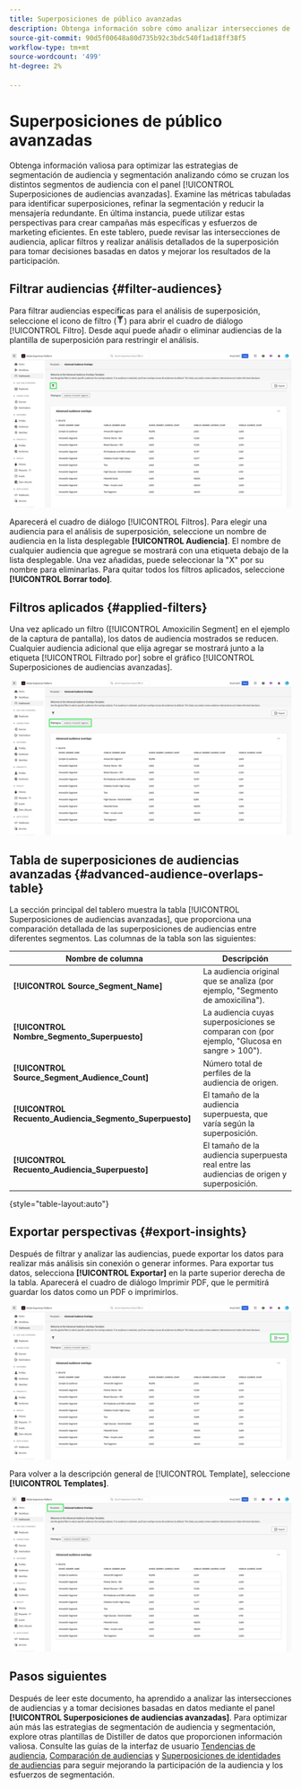 ```yaml
---
title: Superposiciones de público avanzadas
description: Obtenga información sobre cómo analizar intersecciones de audiencias y tomar decisiones basadas en datos mediante el panel Superposiciones de audiencias avanzadas. Filtre audiencias, compare superposiciones y exporte perspectivas para mejorar las estrategias de segmentación.
source-git-commit: 90d5f00648a80d735b92c3bdc540f1ad18ff38f5
workflow-type: tm+mt
source-wordcount: '499'
ht-degree: 2%

---
```


# Superposiciones de público avanzadas

Obtenga información valiosa para optimizar las estrategias de segmentación de audiencia y segmentación analizando cómo se cruzan los distintos segmentos de audiencia con el panel [!UICONTROL Superposiciones de audiencias avanzadas]. Examine las métricas tabuladas para identificar superposiciones, refinar la segmentación y reducir la mensajería redundante. En última instancia, puede utilizar estas perspectivas para crear campañas más específicas y esfuerzos de marketing eficientes. En este tablero, puede revisar las intersecciones de audiencia, aplicar filtros y realizar análisis detallados de la superposición para tomar decisiones basadas en datos y mejorar los resultados de la participación.

## Filtrar audiencias {#filter-audiences}

Para filtrar audiencias específicas para el análisis de superposición, seleccione el icono de filtro (![El icono de filtro.](../../../images/icons/filter-icon-white.png)) para abrir el cuadro de diálogo [!UICONTROL Filtro]. Desde aquí puede añadir o eliminar audiencias de la plantilla de superposición para restringir el análisis.

![La vista Audiencia avanzada se superpone con el icono de filtro resaltado.](../../images/sql-insights-query-pro-mode/templates/audience-overlaps-filter-icon.png)

Aparecerá el cuadro de diálogo [!UICONTROL Filtros]. Para elegir una audiencia para el análisis de superposición, seleccione un nombre de audiencia en la lista desplegable **[!UICONTROL Audiencia]**. El nombre de cualquier audiencia que agregue se mostrará con una etiqueta debajo de la lista desplegable. Una vez añadidas, puede seleccionar la &quot;X&quot; por su nombre para eliminarlas. Para quitar todos los filtros aplicados, seleccione **[!UICONTROL Borrar todo]**.

## Filtros aplicados {#applied-filters}

Una vez aplicado un filtro ([!UICONTROL Amoxicilin Segment] en el ejemplo de la captura de pantalla), los datos de audiencia mostrados se reducen. Cualquier audiencia adicional que elija agregar se mostrará junto a la etiqueta [!UICONTROL Filtrado por] sobre el gráfico [!UICONTROL Superposiciones de audiencias avanzadas].

![El tablero Audiencia avanzada se superpone con el segmento Filtrado por amoxicilina resaltado.](../../images/sql-insights-query-pro-mode/templates/audience-overlaps-applied-filters.png)

## Tabla de superposiciones de audiencias avanzadas {#advanced-audience-overlaps-table}

La sección principal del tablero muestra la tabla [!UICONTROL Superposiciones de audiencias avanzadas], que proporciona una comparación detallada de las superposiciones de audiencias entre diferentes segmentos. Las columnas de la tabla son las siguientes:

| Nombre de columna | Descripción |
|------------------------------------|----------------------------------------------------------------------------------------------|
| **[!UICONTROL Source_Segment_Name]** | La audiencia original que se analiza (por ejemplo, &quot;Segmento de amoxicilina&quot;). |
| **[!UICONTROL Nombre_Segmento_Superpuesto]** | La audiencia cuyas superposiciones se comparan con (por ejemplo, &quot;Glucosa en sangre > 100&quot;). |
| **[!UICONTROL Source_Segment_Audience_Count]** | Número total de perfiles de la audiencia de origen. |
| **[!UICONTROL Recuento_Audiencia_Segmento_Superpuesto]** | El tamaño de la audiencia superpuesta, que varía según la superposición. |
| **[!UICONTROL Recuento_Audiencia_Superpuesto]** | El tamaño de la audiencia superpuesta real entre las audiencias de origen y superposición. |

{style="table-layout:auto"}

## Exportar perspectivas {#export-insights}

Después de filtrar y analizar las audiencias, puede exportar los datos para realizar más análisis sin conexión o generar informes. Para exportar tus datos, selecciona **[!UICONTROL Exportar]** en la parte superior derecha de la tabla. Aparecerá el cuadro de diálogo Imprimir PDF, que le permitirá guardar los datos como un PDF o imprimirlos.

![La vista Audiencia avanzada se superpone con la exportación resaltada.](../../images/sql-insights-query-pro-mode/templates/audience-overlaps-export.png)

Para volver a la descripción general de [!UICONTROL Template], seleccione **[!UICONTROL Templates]**.

![La vista Audiencia avanzada se superpone con las plantillas resaltadas.](../../images/sql-insights-query-pro-mode/templates/audience-overlaps-navigation.png)

## Pasos siguientes

Después de leer este documento, ha aprendido a analizar las intersecciones de audiencias y a tomar decisiones basadas en datos mediante el panel **[!UICONTROL Superposiciones de audiencias avanzadas]**. Para optimizar aún más las estrategias de segmentación de audiencia y segmentación, explore otras plantillas de Distiller de datos que proporcionen información valiosa. Consulte las guías de la interfaz de usuario [Tendencias de audiencia](./trends.md), [Comparación de audiencias](./comparison.md) y [Superposiciones de identidades de audiencias](./identity-overlaps.md) para seguir mejorando la participación de la audiencia y los esfuerzos de segmentación.

